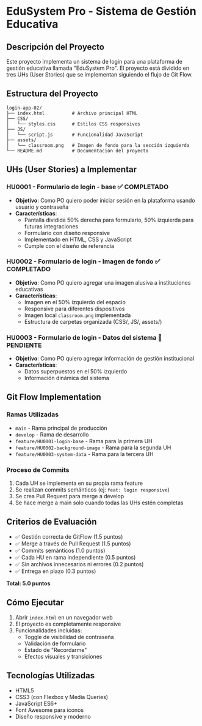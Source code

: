 # EduSystem Pro - Sistema de Gestión Educativa

## Descripción del Proyecto
Este proyecto implementa un sistema de login para una plataforma de gestión educativa llamada "EduSystem Pro". El proyecto está dividido en tres UHs (User Stories) que se implementan siguiendo el flujo de Git Flow.

## Estructura del Proyecto
```
login-app-02/
├── index.html          # Archivo principal HTML
├── CSS/
│   └── styles.css      # Estilos CSS responsivos
├── JS/
│   └── script.js       # Funcionalidad JavaScript
├── assets/
│   └── classroom.png   # Imagen de fondo para la sección izquierda
└── README.md           # Documentación del proyecto
```

## UHs (User Stories) a Implementar

### HU0001 - Formulario de login - base ✅ COMPLETADO
- **Objetivo**: Como PO quiero poder iniciar sesión en la plataforma usando usuario y contraseña
- **Características**:
  - Pantalla dividida 50% derecha para formulario, 50% izquierda para futuras integraciones
  - Formulario con diseño responsive
  - Implementado en HTML, CSS y JavaScript
  - Cumple con el diseño de referencia

### HU0002 - Formulario de login - Imagen de fondo ✅ COMPLETADO
- **Objetivo**: Como PO quiero agregar una imagen alusiva a instituciones educativas
- **Características**:
  - Imagen en el 50% izquierdo del espacio
  - Responsive para diferentes dispositivos
  - Imagen local `classroom.png` implementada
  - Estructura de carpetas organizada (CSS/, JS/, assets/)

### HU0003 - Formulario de login - Datos del sistema 🔄 PENDIENTE
- **Objetivo**: Como PO quiero agregar información de gestión institucional
- **Características**:
  - Datos superpuestos en el 50% izquierdo
  - Información dinámica del sistema

## Git Flow Implementation

### Ramas Utilizadas
- `main` - Rama principal de producción
- `develop` - Rama de desarrollo
- `feature/HU0001-login-base` - Rama para la primera UH
- `feature/HU0002-background-image` - Rama para la segunda UH
- `feature/HU0003-system-data` - Rama para la tercera UH

### Proceso de Commits
1. Cada UH se implementa en su propia rama feature
2. Se realizan commits semánticos (ej: `feat: login responsive`)
3. Se crea Pull Request para merge a develop
4. Se hace merge a main solo cuando todas las UHs estén completas

## Criterios de Evaluación
- ✅ Gestión correcta de GitFlow (1.5 puntos)
- ✅ Merge a través de Pull Request (1.5 puntos)
- ✅ Commits semánticos (1.0 puntos)
- ✅ Cada HU en rama independiente (0.5 puntos)
- ✅ Sin archivos innecesarios ni errores (0.2 puntos)
- ✅ Entrega en plazo (0.3 puntos)

**Total: 5.0 puntos**

## Cómo Ejecutar
1. Abrir `index.html` en un navegador web
2. El proyecto es completamente responsive
3. Funcionalidades incluidas:
   - Toggle de visibilidad de contraseña
   - Validación de formulario
   - Estado de "Recordarme"
   - Efectos visuales y transiciones

## Tecnologías Utilizadas
- HTML5
- CSS3 (con Flexbox y Media Queries)
- JavaScript ES6+
- Font Awesome para iconos
- Diseño responsive y moderno
